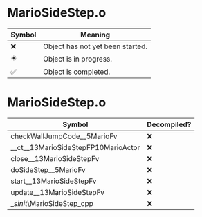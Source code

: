 # MarioSideStep.o
| Symbol | Meaning 
| ------------- | ------------- 
| :x: | Object has not yet been started. 
| :eight_pointed_black_star: | Object is in progress. 
| :white_check_mark: | Object is completed. 


# MarioSideStep.o
| Symbol | Decompiled? |
| ------------- | ------------- |
| checkWallJumpCode__5MarioFv | :x: |
| __ct__13MarioSideStepFP10MarioActor | :x: |
| close__13MarioSideStepFv | :x: |
| doSideStep__5MarioFv | :x: |
| start__13MarioSideStepFv | :x: |
| update__13MarioSideStepFv | :x: |
| __sinit_\MarioSideStep_cpp | :x: |
